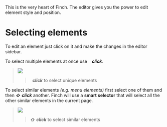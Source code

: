 This is the very heart of Finch. The editor gives you the power to edit element style and position.

# Selecting elements

To edit an element just click on it and make the changes in the editor sidebar.

To select multiple elements at once use **_` `_** **_click_**.
>![](/img/select-unique-elements.gif)
>>**_` `_** **_click_** to select unique elements


To select similar elements _(e.g. menu elements)_ first select one of them and then **_⇧_** **_click_** another. Finch will use a **smart selector** that will select all the other similar elements in the current page.
>![](/img/select-similar-elements.gif)
>>**_⇧_** **_click_** to select similar elements
